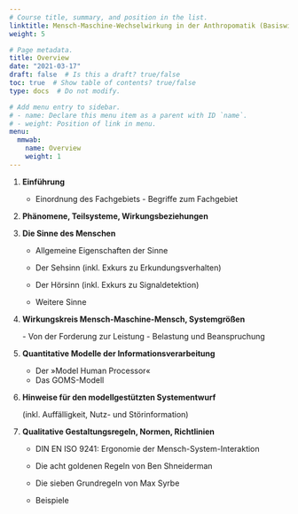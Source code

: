 ```yaml
---
# Course title, summary, and position in the list.
linktitle: Mensch-Maschine-Wechselwirkung in der Anthropomatik (Basiswissen)
weight: 5

# Page metadata.
title: Overview
date: "2021-03-17"
draft: false  # Is this a draft? true/false
toc: true  # Show table of contents? true/false
type: docs  # Do not modify.

# Add menu entry to sidebar.
# - name: Declare this menu item as a parent with ID `name`.
# - weight: Position of link in menu.
menu:
  mmwab:
    name: Overview
    weight: 1
---
```


1. **Einführung**

   - Einordnung des Fachgebiets - Begriffe zum Fachgebiet

2. **Phänomene, Teilsysteme, Wirkungsbeziehungen**

3. **Die Sinne des Menschen**

   - Allgemeine Eigenschaften der Sinne

   - Der Sehsinn (inkl. Exkurs zu Erkundungsverhalten) 
   - Der Hörsinn (inkl. Exkurs zu Signaldetektion)

   - Weitere Sinne

4. **Wirkungskreis Mensch-Maschine-Mensch, Systemgrößen**

   \- Von der Forderung zur Leistung - Belastung und Beanspruchung

5. **Quantitative Modelle der Informationsverarbeitung**
   - Der »Model Human Processor«
   - Das GOMS-Modell

6. **Hinweise für den modellgestützten Systementwurf**

   (inkl. Auffälligkeit, Nutz- und Störinformation)

7. **Qualitative Gestaltungsregeln, Normen, Richtlinien**

   - DIN EN ISO 9241: Ergonomie der Mensch-System-Interaktion 
   - Die acht goldenen Regeln von Ben Shneiderman

   - Die sieben Grundregeln von Max Syrbe

   - Beispiele